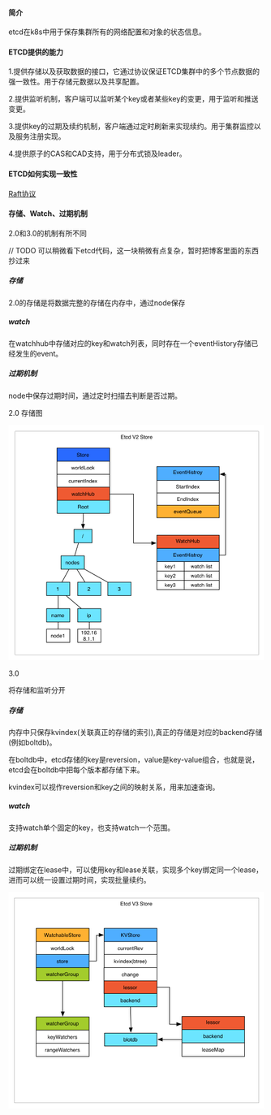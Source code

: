 #### 简介

etcd在k8s中用于保存集群所有的网络配置和对象的状态信息。



#### ETCD提供的能力

1.提供存储以及获取数据的接口，它通过协议保证ETCD集群中的多个节点数据的强一致性。用于存储元数据以及共享配置。

2.提供监听机制，客户端可以监听某个key或者某些key的变更，用于监听和推送变更。

3.提供key的过期及续约机制，客户端通过定时刷新来实现续约。用于集群监控以及服务注册实现。

4.提供原子的CAS和CAD支持，用于分布式锁及leader。



#### ETCD如何实现一致性

[Raft协议](../一致性协议/2021-05-19-Raft协议.md)



#### 存储、Watch、过期机制

2.0和3.0的机制有所不同

// TODO 可以稍微看下etcd代码，这一块稍微有点复杂，暂时把博客里面的东西抄过来

##### 存储

2.0的存储是将数据完整的存储在内存中，通过node保存

##### watch

在watchhub中存储对应的key和watch列表，同时存在一个eventHistory存储已经发生的event。

##### 过期机制

node中保存过期时间，通过定时扫描去判断是否过期。

2.0 存储图

![2.0](./etcd-v2.png)

3.0

将存储和监听分开

##### 存储

内存中只保存kvindex(关联真正的存储的索引),真正的存储是对应的backend存储(例如boltdb)。

在boltdb中，etcd存储的key是reversion，value是key-value组合，也就是说，etcd会在boltdb中把每个版本都存储下来。

kvindex可以视作reversion和key之间的映射关系，用来加速查询。

##### watch

支持watch单个固定的key，也支持watch一个范围。

##### 过期机制

过期绑定在lease中，可以使用key和lease关联，实现多个key绑定同一个lease，进而可以统一设置过期时间，实现批量续约。

![3.0](./etcd-v3.png)


